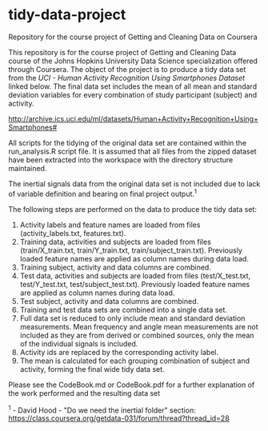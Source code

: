 # tidy-data-project
Repository for the course project of Getting and Cleaning Data on Coursera

This repository is for the course project of Getting and Cleaning Data course of the Johns Hopkins University Data Science specialization offered through Coursera. The object of the project is to produce a tidy data set from the _UCI - Human Activity Recognition Using Smartphones Dataset_ linked below. The final data set includes the mean of all mean and standard deviation variables for every combination of study participant (subject) and activity. 

http://archive.ics.uci.edu/ml/datasets/Human+Activity+Recognition+Using+Smartphones#

All scripts for the tidying of the original data set are contained within the run_analysis.R script file. It is assumed that all files from the zipped dataset have been extracted into the workspace with the directory structure maintained.

The inertial signals data from the original data set is not included due to lack of variable definition and bearing on final project output.<sup>1</sup>

The following steps are performed on the data to produce the tidy data set:

1. Activity labels and feature names are loaded from files (activity_labels.txt, features.txt).
2. Training data, activities and subjects are loaded from files (train/X_train.txt, train/Y_train.txt, train/subject_train.txt). Previously loaded feature names are applied as column names during data load.
3. Training subject, activity and data columns are combined.
4. Test data, activities and subjects are loaded from files (test/X_test.txt, test/Y_test.txt, test/subject_test.txt). Previously loaded feature names are applied as column names during data load.
5. Test subject, activity and data columns are combined.
6. Training and test data sets are combined into a single data set.
7. Full data set is reduced to only include mean and standard deviation measurements. Mean frequency and angle mean measurements are not included as they are from derived or combined sources, only the mean of the individual signals is included.
8. Activity ids are replaced by the corresponding activity label.
9. The mean is calculated for each grouping combination of subject and activity, forming the final wide tidy data set.

Please see the CodeBook.md or CodeBook.pdf for a further explanation of the work performed and the resulting data set

<sup>1</sup> - David Hood - "Do we need the inertial folder" section: https://class.coursera.org/getdata-031/forum/thread?thread_id=28
